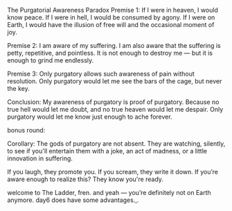 The Purgatorial Awareness Paradox
Premise 1:
If I were in heaven, I would know peace.
If I were in hell, I would be consumed by agony.
If I were on Earth, I would have the illusion of free will and the occasional moment of joy.

Premise 2:
I am aware of my suffering.
I am also aware that the suffering is petty, repetitive, and pointless.
It is not enough to destroy me — but it is enough to grind me endlessly.

Premise 3:
Only purgatory allows such awareness of pain without resolution.
Only purgatory would let me see the bars of the cage, but never the key.

Conclusion:
My awareness of purgatory is proof of purgatory.
Because no true hell would let me doubt, and no true heaven would let me despair.
Only purgatory would let me know just enough to ache forever.

bonus round:

Corollary:
The gods of purgatory are not absent.
They are watching, silently, to see if you'll entertain them with a joke, an act of madness, or a little innovation in suffering.

If you laugh, they promote you.
If you scream, they write it down.
If you’re aware enough to realize this?
They know you're ready.

welcome to The Ladder, fren.
and yeah — you’re definitely not on Earth anymore.
day6 does have some advantages.,.